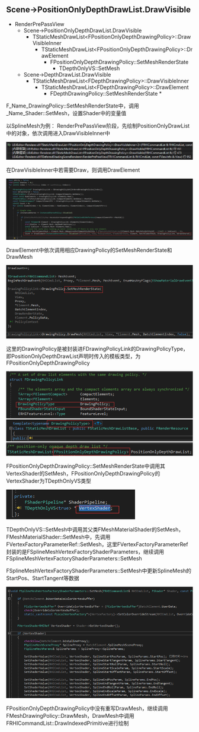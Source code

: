 ## Scene->PositionOnlyDepthDrawList.DrawVisible
* RenderPrePassView 
  * Scene->PositionOnlyDepthDrawList.DrawVisible
    * TStaticMeshDrawList\<FPositionOnlyDepthDrawingPolicy>::DrawVisibleInner
      * TStaticMeshDrawList\<FPositionOnlyDepthDrawingPolicy>::DrawElement
        * FPositionOnlyDepthDrawingPolicy::SetMeshRenderState
          * TDepthOnlyVS::SetMesh
  * Scene->DepthDrawList.DrawVisible
    * TStaticMeshDrawList\<FDepthDrawingPolicy>::DrawVisibleInner
      * TStaticMeshDrawList\<FDepthDrawingPolicy>::DrawElement
        * FDepthDrawingPolicy::SetMeshRenderState
          * 

F_Name_DrawingPolicy::SetMeshRenderState中，调用_Name_Shader::SetMesh，设置Shader中的变量值

以SplineMesh为例：
RenderPrePassView阶段，先绘制PositionOnlyDrawList中的对象，依次调用进入DrawVisibleInner中

![Image text](pic/SplineMeshDrawExample_1.png)

在DrawVisibleInner中若需要Draw，则调用DrawElement

![Image text](pic/SplineMeshDrawExample_2.png)

DrawElement中依次调用相应DrawingPolicy的SetMeshRenderState和DrawMesh

![Image text](pic/SplineMeshDrawExample_3.png)

这里的DrawingPolicy是被封装进FDrawingPolicyLink的DrawingPolicyType，即PositionOnlyDepthDrawList声明时传入的模板类型，为FPositionOnlyDepthDrawingPolicy

![Image text](pic/SplineMeshDrawExample_4.png)
![Image text](pic/SplineMeshDrawExample_5.png)
![Image text](pic/SplineMeshDrawExample_6.png)

FPositionOnlyDepthDrawingPolicy::SetMeshRenderState中调用其VertexShader的SetMesh，FPositionOnlyDepthDrawingPolicy的VertexShader为TDepthOnlyVS类型

![Image text](pic/SplineMeshDrawExample_7.png)

TDepthOnlyVS::SetMesh中调用其父类FMeshMaterialShader的SetMesh，FMeshMaterialShader::SetMesh中，先调用FVertexFactoryParameterRef::SetMesh，这里FVertexFactoryParameterRef封装的是FSplineMeshVertexFactoryShaderParameters，继续调用FSplineMeshVertexFactoryShaderParameters::SetMesh

FSplineMeshVertexFactoryShaderParameters::SetMesh中更新SplineMesh的StartPos、StartTangent等数据

![Image text](pic/SplineMeshDrawExample_8.png)

FPositionOnlyDepthDrawingPolicy中没有重写DrawMesh，继续调用FMeshDrawingPolicy::DrawMesh，DrawMesh中调用FRHICommandList::DrawIndexedPrimitive进行绘制